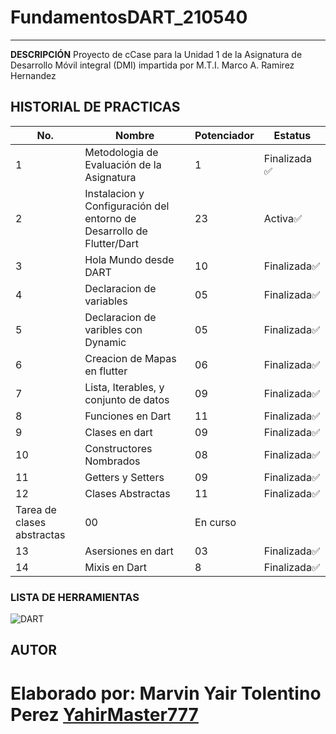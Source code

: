 # FundamentosDART_210540
----
**DESCRIPCIÓN**
Proyecto de cCase para la Unidad 1 de la Asignatura de Desarrollo Móvil integral (DMI) impartida por M.T.I. Marco A. Ramirez Hernandez

## HISTORIAL DE PRACTICAS
|No.|Nombre|Potenciador|Estatus|
|--|--|--|--|
|1|Metodologia de Evaluación de la Asignatura|1|Finalizada ✅|
|2|Instalacion y Configuración del entorno de Desarrollo de Flutter/Dart|23|Activa✅|
|3|Hola Mundo desde DART|10|Finalizada✅|
|4|Declaracion de variables|05|Finalizada✅|
|5|Declaracion de varibles con Dynamic|05|Finalizada✅|
|6|Creacion de Mapas en flutter|06|Finalizada✅|
|7|Lista, Iterables, y conjunto de datos|09|Finalizada✅|
|8|Funciones en Dart|11|Finalizada✅|
|9|Clases en dart|09|Finalizada✅|
|10|Constructores Nombrados|08|Finalizada✅|
|11|Getters y Setters|09|Finalizada✅|
|12|Clases Abstractas|11|Finalizada✅|
|Tarea de clases abstractas|00|En curso|
|13|Asersiones en dart|03|Finalizada✅|
|14|Mixis en Dart|8|Finalizada✅|

### LISTA DE HERRAMIENTAS
![DART](https://img.shields.io/badge/Dart-0175C2?style-for-the-badge&logo=dart&logoColor=white)

## AUTOR
Elaborado por: Marvin Yair Tolentino Perez [YahirMaster777](https://github.com/YahirMaster777)
=========
